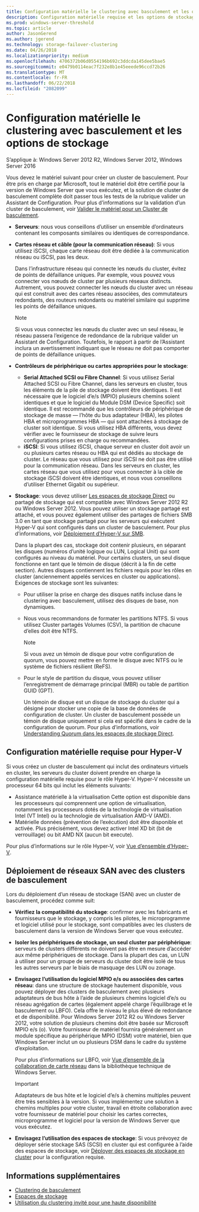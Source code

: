 ```yaml
---
title: Configuration matérielle le clustering avec basculement et les options de stockage
description: Configuration matérielle requise et les options de stockage pour la création d’un cluster de basculement.
ms.prod: windows-server-threshold
ms.topic: article
author: JasonGerend
ms.author: jgerend
ms.technology: storage-failover-clustering
ms.date: 04/26/2018
ms.localizationpriority: medium
ms.openlocfilehash: 4706372b06d0554196b692c3ddcda145dee5bae5
ms.sourcegitcommit: e0479b0114eac7f232e8b1e45eeede96ccd72b26
ms.translationtype: MT
ms.contentlocale: fr-FR
ms.lasthandoff: 06/22/2018
ms.locfileid: "2082099"
---
```

# <a name="failover-clustering-hardware-requirements-and-storage-options"></a>Configuration matérielle le clustering avec basculement et les options de stockage

S’applique à: Windows Server 2012 R2, Windows Server 2012, Windows Server 2016

Vous devez le matériel suivant pour créer un cluster de basculement. Pour être pris en charge par Microsoft, tout le matériel doit être certifié pour la version de Windows Server que vous exécutez, et la solution de cluster de basculement complète doit passer tous les tests de la rubrique valider un Assistant de Configuration. Pour plus d’informations sur la validation d’un cluster de basculement, voir [Valider le matériel pour un Cluster de basculement](<https://docs.microsoft.com/previous-versions/windows/it-pro/windows-server-2012-r2-and-2012/jj134244(v%3dws.11)>).

- **Serveurs**: nous vous conseillons d’utiliser un ensemble d’ordinateurs contenant les composants similaires ou identiques de correspondance.
- **Cartes réseau et câble (pour la communication réseau)**: Si vous utilisez iSCSI, chaque carte réseau doit être dédiée à la communication réseau ou iSCSI, pas les deux.

    Dans l’infrastructure réseau qui connecte les nœuds du cluster, évitez de points de défaillance uniques. Par exemple, vous pouvez vous connecter vos nœuds de cluster par plusieurs réseaux distincts. Autrement, vous pouvez connecter les nœuds du cluster avec un réseau qui est construit avec des cartes réseau associées, des commutateurs redondants, des routeurs redondants ou matériel similaire qui supprime les points de défaillance uniques.

    >[!NOTE]
    >Si vous vous connectez les nœuds du cluster avec un seul réseau, le réseau passera l’exigence de redondance de la rubrique valider un Assistant de Configuration. Toutefois, le rapport à partir de l’Assistant inclura un avertissement indiquant que le réseau ne doit pas comporter de points de défaillance uniques.

- **Contrôleurs de périphérique ou cartes appropriées pour le stockage**:

  - **Serial Attached SCSI ou Fibre Channel**: Si vous utilisez Serial Attached SCSI ou Fibre Channel, dans les serveurs en cluster, tous les éléments de la pile de stockage doivent être identiques. Il est nécessaire que le logiciel d’e/s (MPIO) plusieurs chemins soient identiques et que le logiciel du Module DSM (Device Specific) soit identique. Il est recommandé que les contrôleurs de périphérique de stockage de masse — l’hôte du bus adaptateur (HBA), les pilotes HBA et microprogrammes HBA — qui sont attachées à stockage de cluster soit identique. Si vous utilisez HBA différents, vous devez vérifier avec le fournisseur de stockage de suivre leurs configurations prises en charge ou recommandées.
  - **iSCSI**: Si vous utilisez iSCSI, chaque serveur en cluster doit avoir un ou plusieurs cartes réseau ou HBA qui est dédiés au stockage de cluster. Le réseau que vous utilisez pour iSCSI ne doit pas être utilisé pour la communication réseau. Dans les serveurs en cluster, les cartes réseau que vous utilisez pour vous connecter à la cible de stockage iSCSI doivent être identiques, et nous vous conseillons d’utiliser Ethernet Gigabit ou supérieur.
- **Stockage**: vous devez utiliser [Les espaces de stockage Direct](../storage/storage-spaces/storage-spaces-direct-overview.md) ou partagé de stockage qui est compatible avec Windows Server 2012 R2 ou Windows Server 2012. Vous pouvez utiliser un stockage partagé est attaché, et vous pouvez également utiliser des partages de fichiers SMB 3.0 en tant que stockage partagé pour les serveurs qui exécutent Hyper-V qui sont configurés dans un cluster de basculement. Pour plus d’informations, voir [Déploiement d’Hyper-V sur SMB](<https://docs.microsoft.com/previous-versions/windows/it-pro/windows-server-2012-r2-and-2012/jj134187(v%3dws.11)>).

    Dans la plupart des cas, stockage doit contenir plusieurs, en séparant les disques (numéros d’unité logique ou LUN, Logical Unit) qui sont configurés au niveau du matériel. Pour certains clusters, un seul disque fonctionne en tant que le témoin de disque (décrit à la fin de cette section). Autres disques contiennent les fichiers requis pour les rôles en cluster (anciennement appelés services en cluster ou applications). Exigences de stockage sont les suivantes:

  - Pour utiliser la prise en charge des disques natifs incluse dans le clustering avec basculement, utilisez des disques de base, non dynamiques.
  - Nous vous recommandons de formater les partitions NTFS. Si vous utilisez Cluster partagés Volumes (CSV), la partition de chacune d’elles doit être NTFS.

    >[!NOTE]
    >Si vous avez un témoin de disque pour votre configuration de quorum, vous pouvez mettre en forme le disque avec NTFS ou le système de fichiers résilient (ReFS).

  - Pour le style de partition du disque, vous pouvez utiliser l’enregistrement de démarrage principal (MBR) ou table de partition GUID (GPT).

    Un témoin de disque est un disque de stockage du cluster qui a désigné pour stocker une copie de la base de données de configuration de cluster. Un cluster de basculement possède un témoin de disque uniquement si cela est spécifié dans le cadre de la configuration de quorum. Pour plus d’informations, voir [Understanding Quorum dans les espaces de stockage Direct](../storage/storage-spaces/understand-quorum.md).

## <a name="hardware-requirements-for-hyper-v"></a>Configuration matérielle requise pour Hyper-V

Si vous créez un cluster de basculement qui inclut des ordinateurs virtuels en cluster, les serveurs du cluster doivent prendre en charge la configuration matérielle requise pour le rôle Hyper-V. Hyper-V nécessite un processeur 64 bits qui inclut les éléments suivants:

- Assistance matérielle à la virtualisation Cette option est disponible dans les processeurs qui comprennent une option de virtualisation, notamment les processeurs dotés de la technologie de virtualisation Intel (VT Intel) ou la technologie de virtualisation AMD-V (AMD).
- Matérielle données (prévention de l’exécution) doit être disponible et activée. Plus précisément, vous devez activer Intel XD bit (bit de verrouillage) ou bit AMD NX (aucun bit execute).

Pour plus d’informations sur le rôle Hyper-V, voir [Vue d’ensemble d’Hyper-V](<https://docs.microsoft.com/previous-versions/windows/it-pro/windows-server-2012-r2-and-2012/hh831531(v%3dws.11)>).

## <a name="deploying-storage-area-networks-with-failover-clusters"></a>Déploiement de réseaux SAN avec des clusters de basculement

Lors du déploiement d’un réseau de stockage (SAN) avec un cluster de basculement, procédez comme suit:

- **Vérifiez la compatibilité du stockage**: confirmer avec les fabricants et fournisseurs que le stockage, y compris les pilotes, le microprogramme et logiciel utilisé pour le stockage, sont compatibles avec les clusters de basculement dans la version de Windows Server que vous exécutez.
- **Isoler les périphériques de stockage, un seul cluster par périphérique**: serveurs de clusters différents ne doivent pas être en mesure d’accéder aux même périphériques de stockage. Dans la plupart des cas, un LUN à utiliser pour un groupe de serveurs du cluster doit être isolé de tous les autres serveurs par le biais de masquage des LUN ou zonage.
- **Envisagez l’utilisation du logiciel MPIO e/s ou associées des cartes réseau**: dans une structure de stockage hautement disponible, vous pouvez déployer des clusters de basculement avec plusieurs adaptateurs de bus hôte à l’aide de plusieurs chemins logiciel d’e/s ou réseau agrégation de cartes (également appelé charge l’équilibrage et le basculement ou LBFO). Cela offre le niveau le plus élevé de redondance et de disponibilité. Pour Windows Server 2012 R2 ou Windows Server 2012, votre solution de plusieurs chemins doit être basée sur Microsoft MPIO e/s (o). Votre fournisseur de matériel fournira généralement un module spécifique au périphérique MPIO (DSM) votre matériel, bien que Windows Server inclut un ou plusieurs DSM dans le cadre du système d’exploitation.

    Pour plus d’informations sur LBFO, voir [Vue d’ensemble de la collaboration de carte réseau](https://docs.microsoft.com/windows-server/networking/technologies/nic-teaming/nic-teaming) dans la bibliothèque technique de Windows Server.

    >[!IMPORTANT]
    >Adaptateurs de bus hôte et le logiciel d’e/s à chemins multiples peuvent être très sensibles à la version. Si vous implémentez une solution à chemins multiples pour votre cluster, travail en étroite collaboration avec votre fournisseur de matériel pour choisir les cartes correctes, microprogramme et logiciel pour la version de Windows Server que vous exécutez.

- **Envisagez l’utilisation des espaces de stockage**: Si vous prévoyez de déployer série stockage SAS (SCSI) en cluster qui est configurée à l’aide des espaces de stockage, voir [Déployer des espaces de stockage en cluster](<https://docs.microsoft.com/previous-versions/windows/it-pro/windows-server-2012-r2-and-2012/jj822937(v%3dws.11)>) pour la configuration requise.

## <a name="more-information"></a>Informations supplémentaires

- [Clustering de basculement](failover-clustering.md)
- [Espaces de stockage](<https://docs.microsoft.com/previous-versions/windows/it-pro/windows-server-2012-r2-and-2012/hh831739(v%3dws.11)>)
- [Utilisation du clustering invité pour une haute disponibilité](<https://docs.microsoft.com/previous-versions/windows/it-pro/windows-server-2012-r2-and-2012/dn440540(v%3dws.11)>)